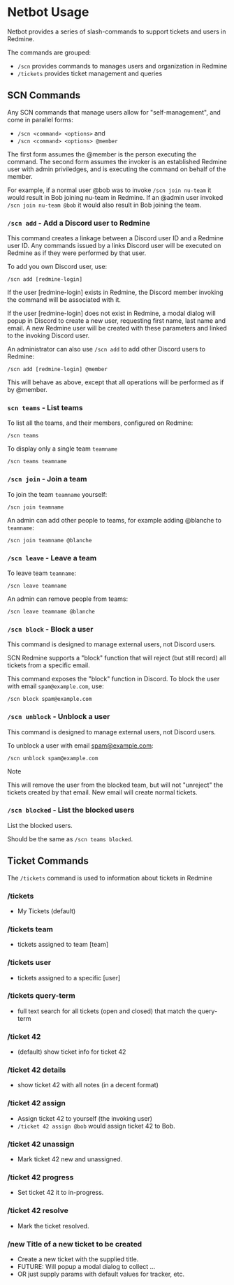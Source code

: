 # Netbot Usage

Netbot provides a series of slash-commands to support tickets and users in Redmine.

The commands are grouped:
* `/scn` provides commands to manages users and organization in Redmine
* `/tickets` provides ticket management and queries


## SCN Commands

Any SCN commands that manage users allow for "self-management", and come in parallel forms:
* `/scn <command> <options>` and
* `/scn <command> <options> @member`

The first form assumes the @member is the person executing the command. The second form assumes the invoker is an established Redmine user with admin priviledges, and is executing the command on behalf of the member.

For example, if a normal user @bob was to invoke `/scn join nu-team` it would result in Bob joining nu-team in Redmine. If an @admin user invoked `/scn join nu-team @bob` it would also result in Bob joining the team.

### `/scn add` - Add a Discord user to Redmine

This command creates a linkage between a Discord user ID and a Redmine user ID. Any commands issued by a links Discord user will be executed on Redmine as if they were performed by that user.

To add you own Discord user, use:
```
/scn add [redmine-login]
```

If the user [redmine-login] exists in Redmine, the Discord member invoking the command will be associated with it.

If the user [redmine-login] does not exist in Redmine, a modal dialog will popup in Discord to create a new user, requesting first name, last name and email. A new Redmine user will be created with these parameters and linked to the invoking Discord user.

An administrator can also use `/scn add` to add other Discord users to Redmine:
```
/scn add [redmine-login] @member
```

This will behave as above, except that all operations will be performed as if by @member.

### `scn teams` - List teams

To list all the teams, and their members, configured on Redmine:
```
/scn teams
```

To display only a single team `teamname`
```
/scn teams teamname
```

### `/scn join` - Join a team

To join the team `teamname` yourself:
```
/scn join teamname
```

An admin can add other people to teams, for example adding @blanche to `teamname`:
```
/scn join teamname @blanche
```

### `/scn leave` - Leave a team

To leave team `teamname`:
```
/scn leave teamname
```

An admin can remove people from teams:
```
/scn leave teamname @blanche
```

### `/scn block` - Block a user

This command is designed to manage external users, not Discord users.

SCN Redmine supports a "block" function that will reject (but still record) all tickets from a specific email.

This command exposes the "block" function in Discord. To block the user with email `spam@example.com`, use:
```
/scn block spam@example.com
```

### `/scn unblock` - Unblock a user

This command is designed to manage external users, not Discord users.

To unblock a user with email spam@example.com:
```
/scn unblock spam@example.com
```

> [!NOTE]
> This will remove the user from the blocked team, but will not "unreject" the tickets created by that email. New email will create normal tickets.

### `/scn blocked` - List the blocked users

List the blocked users.

Should be the same as `/scn teams blocked`.

## Ticket Commands

The `/tickets` command is used to information about tickets in Redmine

### /tickets
- My Tickets (default)

### /tickets team
- tickets assigned to team [team]

### /tickets user
- tickets assigned to a specific [user]

### /tickets query-term
- full text search for all tickets (open and closed) that match the query-term

### /ticket 42
- (default) show ticket info for ticket 42

### /ticket 42 details
- show ticket 42 with all notes (in a decent format)

### /ticket 42 assign
- Assign ticket 42 to yourself (the invoking user)
- `/ticket 42 assign @bob` would assign ticket 42 to Bob.

### /ticket 42 unassign
- Mark ticket 42 new and unassigned.

### /ticket 42 progress
-  Set ticket 42 it to in-progress.

### /ticket 42 resolve
- Mark the ticket resolved.

### /new Title of a new ticket to be created
- Create a new ticket with the supplied title.
- FUTURE: Will popup a modal dialog to collect ...
- OR just supply params with default values for tracker, etc.
